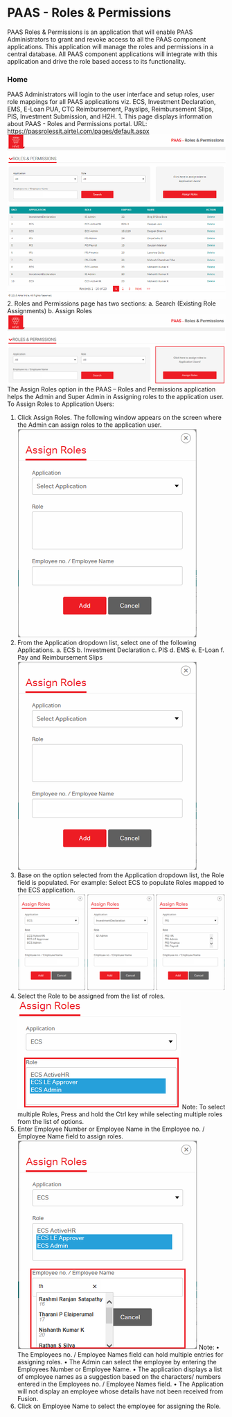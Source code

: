 <!-- TITLE: Paas Roles Permissions -->
<!-- SUBTITLE: A quick summary of Paas Roles Permissions -->

# PAAS - Roles & Permissions

PAAS Roles & Permissions is an application that will enable PAAS Administrators to grant and revoke access to all the PAAS component applications. This application will manage the roles and permissions in a central database. All PAAS component applications will integrate with this application and drive the role based access to its functionality.

### Home

PAAS Administrators will login to the user interface and setup roles, user role mappings for all PAAS applications viz. ECS, Investment Declaration, EMS, E-Loan PUA, CTC Reimbursement, Payslips, Reimbursement Slips, PIS, Investment Submission, and H2H.
                                                      1.	This page displays information about PAAS - Roles and Permissions portal.
                                                            URL: https://passrolessit.airtel.com/pages/default.aspx
																														![Rp 1](/uploads/rp-1.png "Rp 1")
																												2.	Roles and Permissions page has two sections:
																															a.	Search (Existing Role Assignments)
																															b.	Assign Roles
																															![Rp 2](/uploads/rp-2.png "Rp 2")
The Assign Roles option in the PAAS – Roles and Permissions application helps the Admin and Super Admin in Assigning roles to the application user.
To Assign Roles to Application Users:
1.	Click Assign Roles.
The following window appears on the screen where the Admin can assign roles to the application user.
																																																		![Rp 3](/uploads/rp-3.png "Rp 3")
2.	From the Application dropdown list, select one of the following Applications.
			a.	ECS
			b.	Investment Declaration
			c.	PIS
			d.	EMS
			e.	E-Loan
			f.	Pay and Reimbursement Slips
																																																			![Rp 3](/uploads/roles/rp-3.png "Rp 3")
3.	Base on the option selected from the Application dropdown list, the Role field is populated. For example: Select ECS to populate Roles mapped to the ECS application.
     ![Rp 5](/uploads/rp-5.png "Rp 5")
4.	Select the Role to be assigned from the list of roles.
![Rp 6](/uploads/rp-6.png "Rp 6")
Note: To select multiple Roles, Press and hold the Ctrl key while selecting multiple roles from the list of options.
5.	Enter Employee Number or Employee Name in the Employee no. / Employee Name field to assign roles.
![Rp 7](/uploads/rp-7.png "Rp 7")
Note:
•	The Employees no. / Employee Names field can hold multiple entries for assigning roles.
•	The Admin can select the employee by entering the Employees Number or Employee Name.
•	The application displays a list of employee names as a suggestion based on the characters/ numbers entered in the Employees no. / Employee Names field.
•	The Application will not display an employee whose details have not been received from Fusion.
6.	Click on Employee Name to select the employee for assigning the Role.





																														
